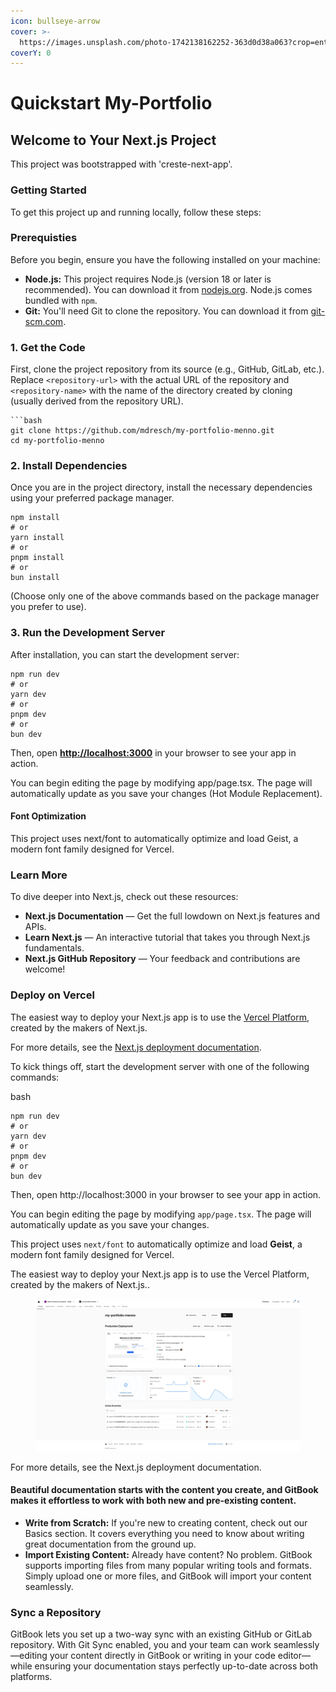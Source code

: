 ```yaml
---
icon: bullseye-arrow
cover: >-
  https://images.unsplash.com/photo-1742138162252-363d0d38a063?crop=entropy&cs=srgb&fm=jpg&ixid=M3wxOTcwMjR8MHwxfHJhbmRvbXx8fHx8fHx8fDE3NDU5MTY2MDd8&ixlib=rb-4.0.3&q=85
coverY: 0
---
```


# Quickstart My-Portfolio

## Welcome to Your Next.js Project

This project was bootstrapped with 'creste-next-app'.

### Getting Started

To get this project up and running locally, follow these steps:

### Prerequisties

Before you begin, ensure you have the following installed on your machine:

* **Node.js:** This project requires Node.js (version 18 or later is recommended). You can download it from [nodejs.org](https://nodejs.org/). Node.js comes bundled with `npm`.
* **Git:** You'll need Git to clone the repository. You can download it from [git-scm.com](https://git-scm.com/).

### 1. Get the Code

First, clone the project repository from its source (e.g., GitHub, GitLab, etc.). Replace `<repository-url>` with the actual URL of the repository and `<repository-name>` with the name of the directory created by cloning (usually derived from the repository URL).

````
```bash
git clone https://github.com/mdresch/my-portfolio-menno.git
cd my-portfolio-menno
````

### 2. Install Dependencies

Once you are in the project directory, install the necessary dependencies using your preferred package manager.

```
npm install
# or
yarn install
# or
pnpm install
# or
bun install
```

(Choose only one of the above commands based on the package manager you prefer to use).

### 3. Run the Development Server

After installation, you can start the development server:

```
npm run dev
# or
yarn dev
# or
pnpm dev
# or
bun dev
```

Then, open [**http://localhost:3000**](https://www.google.com/url?sa=E\&q=http%3A%2F%2Flocalhost%3A3000) in your browser to see your app in action.

You can begin editing the page by modifying app/page.tsx. The page will automatically update as you save your changes (Hot Module Replacement).

#### Font Optimization

This project uses next/font to automatically optimize and load Geist, a modern font family designed for Vercel.

### Learn More

To dive deeper into Next.js, check out these resources:

* **Next.js Documentation** — Get the full lowdown on Next.js features and APIs.
* **Learn Next.js** — An interactive tutorial that takes you through Next.js fundamentals.
* **Next.js GitHub Repository** — Your feedback and contributions are welcome!

### Deploy on Vercel

The easiest way to deploy your Next.js app is to use the [Vercel Platform](https://www.google.com/url?sa=E\&q=https%3A%2F%2Fvercel.com%2Fnew%3Futm_medium%3Ddefault-template%26filter%3Dnext.js%26utm_source%3Dcreate-next-app%26utm_campaign%3Dcreate-next-app-readme), created by the makers of Next.js.

For more details, see the [Next.js deployment documentation](https://www.google.com/url?sa=E\&q=https%3A%2F%2Fnextjs.org%2Fdocs%2Fdeployment).

To kick things off, start the development server with one of the following commands:

bash

```
npm run dev
# or
yarn dev
# or
pnpm dev
# or
bun dev
```

Then, open http://localhost:3000 in your browser to see your app in action.

You can begin editing the page by modifying `app/page.tsx`. The page will automatically update as you save your changes.

This project uses `next/font` to automatically optimize and load **Geist**, a modern font family designed for Vercel.

The easiest way to deploy your Next.js  app is to use the Vercel Platform, created by the makers of Next.js..

<figure><img src="../.gitbook/assets/Screenshot_29-4-2025_104115_vercel.com.jpeg" alt=""><figcaption></figcaption></figure>

For more details, see the Next.js deployment documentation.

#### **Beautiful documentation starts with the content you create, and GitBook makes it effortless to work with both new and pre-existing content.**

* **Write from Scratch:** If you're new to creating content, check out our Basics section. It covers everything you need to know about writing great documentation from the ground up.
* **Import Existing Content:** Already have content? No problem. GitBook supports importing files from many popular writing tools and formats. Simply upload one or more files, and GitBook will import your content seamlessly.

### **Sync a Repository**

GitBook lets you set up a two-way sync with an existing GitHub or GitLab repository. With Git Sync enabled, you and your team can work seamlessly—editing your content directly in GitBook or writing in your code editor—while ensuring your documentation stays perfectly up-to-date across both platforms.

